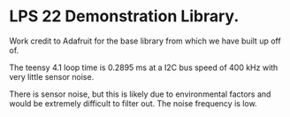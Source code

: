 # LPS 22 Demonstration Library.

Work credit to Adafruit for the base library from which we have built up off of.

The teensy 4.1 loop time is 0.2895 ms at a I2C bus speed of 400 kHz with very little sensor noise.

There is sensor noise, but this is likely due to environmental factors and would be extremely difficult to filter out. The noise frequency is low.
